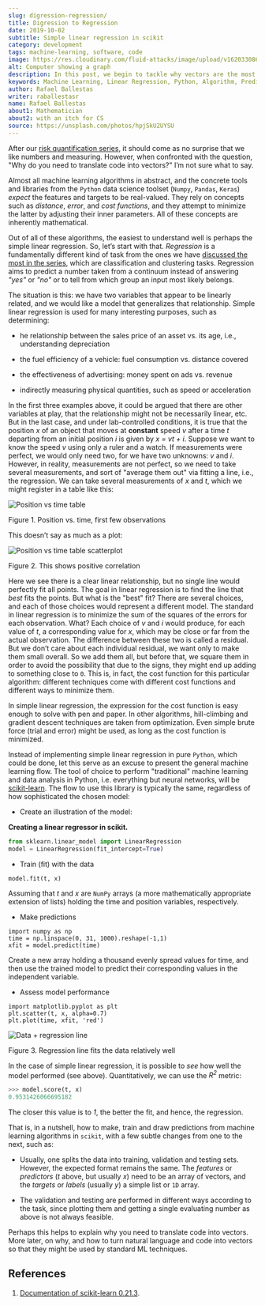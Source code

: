 ```yaml
---
slug: digression-regression/
title: Digression to Regression
date: 2019-10-02
subtitle: Simple linear regression in scikit
category: development
tags: machine-learning, software, code
image: https://res.cloudinary.com/fluid-attacks/image/upload/v1620330868/blog/digression-regression/cover_lmtulx.webp
alt: Computer showing a graph
description: In this post, we begin to tackle why vectors are the most appropriate representation for data as input to machine learning algorithms.
keywords: Machine Learning, Linear Regression, Python, Algorithm, Prediction, Regression, Ethical Hacking, Pentesting
author: Rafael Ballestas
writer: raballestasr
name: Rafael Ballestas
about1: Mathematician
about2: with an itch for CS
source: https://unsplash.com/photos/hpjSkU2UYSU
---
```


After our [risk quantification series](../tags/risk), it should come as
no surprise that we like numbers and measuring. However, when confronted
with the question, "Why do you need to translate code into vectors?" I’m
not sure what to say.

Almost all machine learning algorithms in abstract, and the concrete
tools and libraries from the `Python` data science toolset (`Numpy`,
`Pandas`, `Keras`) *expect* the features and targets to be real-valued.
They rely on concepts such as *distance*, *error*, and *cost functions*,
and they attempt to minimize the latter by adjusting their inner
parameters. All of these concepts are inherently mathematical.

Out of all of these algorithms, the easiest to understand well is
perhaps the simple linear regression. So, let’s start with that.
*Regression* is a fundamentally different kind of task from the ones we
have [discussed the most in the
series](../crash-course-machine-learning/), which are classification and
clustering tasks. Regression aims to predict a number taken from a
continuum instead of answering *"yes"* or *"no"* or to tell from which
group an input most likely belongs.

The situation is this: we have two variables that appear to be linearly
related, and we would like a model that generalizes that relationship.
Simple linear regression is used for many interesting purposes, such as
determining:

- he relationship between the sales price of an asset vs. its age,
  i.e., understanding depreciation

- the fuel efficiency of a vehicle: fuel consumption vs. distance
  covered

- the effectiveness of advertising: money spent on ads vs. revenue

- indirectly measuring physical quantities, such as speed or
  acceleration

In the first three examples above, it could be argued that there are
other variables at play, that the relationship might not be necessarily
linear, etc. But in the last case, and under lab-controlled conditions,
it is true that the position *x* of an object that moves at **constant**
speed *v* after a time *t* departing from an initial position *i* is
given by *x = vt + i*. Suppose we want to know the speed *v* using only
a ruler and a watch. If measurements were perfect, we would only need
two, for we have two unknowns: *v* and *i*. However, in reality,
measurements are not perfect, so we need to take several measurements,
and sort of "average them out" via fitting a line, i.e., the regression.
We can take several measurements of *x* and *t*, which we might register
in a table like this:

<div class="imgblock">

![Position vs time table](https://res.cloudinary.com/fluid-attacks/image/upload/v1620330867/blog/digression-regression/table_p4txwp.webp)

<div class="title">

Figure 1. Position vs. time, first few observations

</div>

</div>

This doesn’t say as much as a plot:

<div class="imgblock">

![Position vs time table scatterplot](https://res.cloudinary.com/fluid-attacks/image/upload/v1620330867/blog/digression-regression/data_gzt9zw.webp)

<div class="title">

Figure 2. This shows positive correlation

</div>

</div>

Here we see there is a clear linear relationship, but no single line
would perfectly fit all points. The goal in linear regression is to find
the line that *best* fits the points. But what is the "best" fit? There
are several choices, and each of those choices would represent a
different model. The standard in linear regression is to minimize the
sum of the squares of the errors for each observation. What? Each choice
of *v* and *i* would produce, for each value of *t*, a corresponding
value for *x*, which may be close or far from the actual observation.
The difference between these two is called a residual. But we don’t care
about each individual residual, we want only to make them small overall.
So we add them all, but before that, we square them in order to avoid
the possibility that due to the signs, they might end up adding to
something close to `0`. This is, in fact, the cost function for this
particular algorithm: different techniques come with different cost
functions and different ways to minimize them.

In simple linear regression, the expression for the cost function is
easy enough to solve with pen and paper. In other algorithms,
hill-climbing and gradient descent techniques are taken from
optimization. Even simple brute force (trial and error) might be used,
as long as the cost function is minimized.

Instead of implementing simple linear regression in pure `Python`, which
could be done, let this serve as an excuse to present the general
machine learning flow. The tool of choice to perform "traditional"
machine learning and data analysis in Python, i.e. everything but neural
networks, will be [scikit-learn](https://scikit-learn.org/). The flow to
use this library is typically the same, regardless of how sophisticated
the chosen model:

- Create an illustration of the model:

**Creating a linear regressor in scikit.**

``` python
from sklearn.linear_model import LinearRegression
model = LinearRegression(fit_intercept=True)
```

- Train (fit) with the data

<!-- end list -->

``` text
model.fit(t, x)
```

Assuming that *t* and *x* are `NumPy` arrays (a more mathematically
appropriate extension of lists) holding the time and position variables,
respectively.

- Make predictions

<!-- end list -->

``` text
import numpy as np
time = np.linspace(0, 31, 1000).reshape(-1,1)
xfit = model.predict(time)
```

Create a new array holding a thousand evenly spread values for time, and
then use the trained model to predict their corresponding values in the
independent variable.

- Assess model performance

<!-- end list -->

``` text
import matplotlib.pyplot as plt
plt.scatter(t, x, alpha=0.7)
plt.plot(time, xfit, 'red')
```

<div class="imgblock">

![Data + regression line](https://res.cloudinary.com/fluid-attacks/image/upload/v1620330867/blog/digression-regression/regression_r3aruj.webp)

<div class="title">

Figure 3. Regression line fits the data relatively well

</div>

</div>

In the case of simple linear regression, it is possible to *see* how
well the model performed (see above). Quantitatively, we can use the
*R<sup>2</sup>* metric:

``` python
>>> model.score(t, x)
0.9531426066695182
```

The closer this value is to *1*, the better the fit, and hence, the
regression.

That is, in a nutshell, how to make, train and draw predictions from
machine learning algorithms in `scikit`, with a few subtle changes from
one to the next, such as:

- Usually, one splits the data into training, validation and testing
  sets. However, the expected format remains the same. The *features*
  or *predictors* (*t* above, but usually *x*) need to be an array of
  vectors, and the *targets* or *labels* (usually *y*) a simple list
  or `1D` array.

- The validation and testing are performed in different ways according
  to the task, since plotting them and getting a single evaluating
  number as above is not always feasible.

Perhaps this helps to explain why you need to translate code into
vectors. More later, on why, and how to turn natural language and code
into vectors so that they might be used by standard ML techniques.

## References

1. [Documentation of
    scikit-learn 0.21.3](https://scikit-learn.org/stable/documentation.html).
